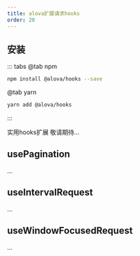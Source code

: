 ```yaml
---
title: alova扩展请求hooks
order: 20
---
```


## 安装
::: tabs
@tab npm

```bash
npm install @alova/hooks --save
```

@tab yarn

```bash
yarn add @alova/hooks
```
:::

实用hooks扩展
敬请期待...

## usePagination
...

## useIntervalRequest
...

## useWindowFocusedRequest
...